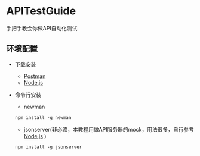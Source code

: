 # APITestGuide
手把手教会你做API自动化测试

## 环境配置
- 下载安装
  * [Postman](https://www.getpostman.com/downloads/)
  * [Node.js](https://nodejs.org/en/)

- 命令行安装
  * newman
  ```
  npm install -g newman
  ```
  * jsonserver(非必须，本教程用做API服务器的mock，用法很多，自行参考[Node.js](https://github.com/typicode/json-server)
)
  ```
  npm install -g jsonserver
  ```
